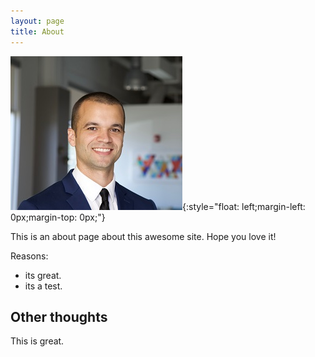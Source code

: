 ```yaml
---
layout: page
title: About
---
```


![LSTM](/images/Argen3.jpg){:style="float: left;margin-left: 0px;margin-top: 0px;"}


This is an about page about this awesome site.
Hope you love it!

Reasons:
- its great.
- its a test.

## Other thoughts

This is great.
